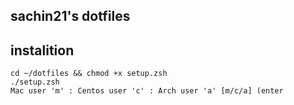 ## sachin21's dotfiles

## instalition

```
cd ~/dotfiles && chmod +x setup.zsh
./setup.zsh
Mac user 'm' : Centos user 'c' : Arch user 'a' [m/c/a] (enter
```
